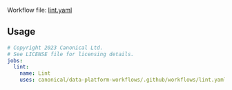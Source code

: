 Workflow file: [lint.yaml](lint.yaml)

## Usage
```yaml
# Copyright 2023 Canonical Ltd.
# See LICENSE file for licensing details.
jobs:
  lint:
    name: Lint
    uses: canonical/data-platform-workflows/.github/workflows/lint.yaml@v2
```
